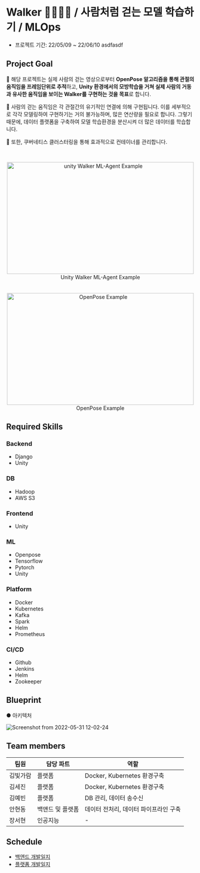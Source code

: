 # Walker 🚶‍♂️🚶‍♀️ / 사람처럼 걷는 모델 학습하기 / MLOps
* 프로젝트 기간: 22/05/09 ~ 22/06/10
asdfasdf
## Project Goal
🔹 해당 프로젝트는 실제 사람의 걷는 영상으로부터 **OpenPose 알고리즘을 통해 관절의 움직임을 프레임단위로 추적**하고, **Unity 환경에서의 모방학습을 거쳐 실제 사람의 거동과 유사한 움직임을 보이는 Walker를 구현하는 것을 목표**로 합니다. <br>

🔹 사람의 걷는 움직임은 각 관절간의 유기적인 연결에 의해 구현됩니다. 이를 세부적으로 각각 모델링하여 구현하기는 거의 불가능하며, 많은 연산량을 필요로 합니다. 그렇기 때문에, 데이터 플랫폼을 구축하여 모델 학습환경을 분산시켜 더 많은 데이터를 학습합니다.  <br>

🔹 또한, 쿠버네티스 클러스터링을 통해 효과적으로 컨테이너를 관리합니다. 


<br>
<p align="center">
<img src="https://user-images.githubusercontent.com/50973139/167372946-186e3669-2fed-4c68-83f9-3f4142b85cef.gif"  width="500" height="300" alt="unity Walker ML-Agent Example"/>
<br>Unity Walker ML-Agent Example</br>
<br></br>
<img src="https://github.com/CMU-Perceptual-Computing-Lab/openpose/raw/master/.github/media/dance_foot.gif" width="500" height="300" alt="OpenPose Example"/>
<br>OpenPose Example</br>
</p>

## Required Skills

### Backend
* Django   
* Unity  

### DB  
* Hadoop  
* AWS S3  

### Frontend  
* Unity   
  
### ML  
* Openpose  
* Tensorflow  
* Pytorch  
* Unity  

### Platform  
* Docker  
* Kubernetes   
* Kafka  
* Spark  
* Helm  
* Prometheus  

### CI/CD  
* Github  
* Jenkins  
* Helm  
* Zookeeper  




## Blueprint
● 아키텍처

![Screenshot from 2022-05-31 12-02-24](https://user-images.githubusercontent.com/97927143/171084710-52db38dc-1f16-4e06-a49b-819abe16f4fe.png)

## Team members
|팀원|담당 파트|역할|
|------|---|---|
|김빛가람|플랫폼|Docker, Kubernetes 환경구축|
|김세진|플랫폼|Docker, Kubernetes 환경구축|
|김예빈|플랫폼|DB 관리, 데이터 송수신|
|안현동|백앤드 및 플랫폼|데이터 전처리, 데이터 파이프라인 구축|
|장서현|인공지능|-|



## Schedule
* [백앤드 개발일지](https://github.com/kyeahi/Walker/blob/main/%EB%B0%B1%EC%97%94%EB%93%9C_%EA%B0%9C%EB%B0%9C%EC%9D%BC%EC%A7%80.md)<br>
* [플랫폼 개발일지](https://github.com/kyeahi/Walker/blob/main/%ED%94%8C%EB%9E%AB%ED%8F%BC_%EA%B0%9C%EB%B0%9C%EC%9D%BC%EC%A7%80.md)
